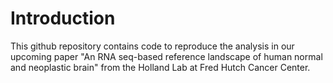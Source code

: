 # Introduction 

This github repository contains code to reproduce the analysis in our upcoming paper "An RNA seq-based reference landscape of human normal and neoplastic brain" from the Holland Lab at Fred Hutch Cancer Center.

